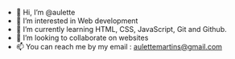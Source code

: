 - 👋 Hi, I’m @aulette
- 👀 I’m interested in Web development
- 🌱 I’m currently learning HTML, CSS, JavaScript, Git and Github.
- 💞️ I’m looking to collaborate on websites
- 📫 You can reach me by my email : aulettemartins@gmail.com

<!---
aulette/aulette is a ✨ special ✨ repository because its `README.md` (this file) appears on your GitHub profile.
You can click the Preview link to take a look at your changes.
--->
